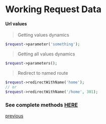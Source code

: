 # Working Request Data

#### Url values
> Getting values dynamics
```php
$request->parameter('something');
```

> Getting all values dynamics
```php
$request->parameters();
```

> Redirect to named route
```php
$request->redirectWithName('home');
// or
$request->redirectWithName('/home', 301);
```

### See complete methods [HERE](https://github.com/erandirjunior/plug-http/blob/master/doc/request.md)

[previous](defining-routes.md)